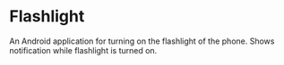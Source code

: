 # Flashlight

 An Android application for turning on the flashlight of the phone. Shows notification while flashlight is turned on.
